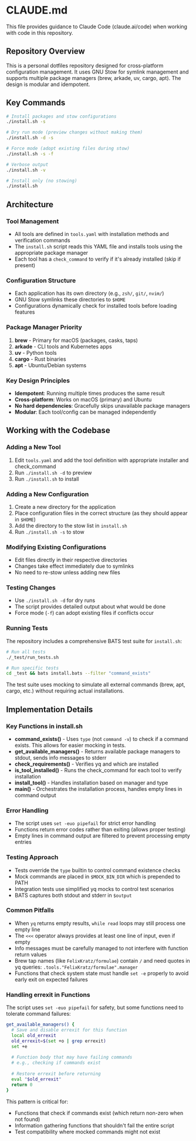 # CLAUDE.md

This file provides guidance to Claude Code (claude.ai/code) when working with code in this repository.

## Repository Overview

This is a personal dotfiles repository designed for cross-platform configuration management. It uses GNU Stow for symlink management and supports multiple package managers (brew, arkade, uv, cargo, apt). The design is modular and idempotent.

## Key Commands

```bash
# Install packages and stow configurations
./install.sh -s

# Dry run mode (preview changes without making them)
./install.sh -d -s

# Force mode (adopt existing files during stow)
./install.sh -s -f

# Verbose output
./install.sh -v

# Install only (no stowing)
./install.sh
```

## Architecture

### Tool Management

- All tools are defined in `tools.yaml` with installation methods and verification commands
- The `install.sh` script reads this YAML file and installs tools using the appropriate package manager
- Each tool has a `check_command` to verify if it's already installed (skip if present)

### Configuration Structure

- Each application has its own directory (e.g., `zsh/`, `git/`, `nvim/`)
- GNU Stow symlinks these directories to `$HOME`
- Configurations dynamically check for installed tools before loading features

### Package Manager Priority

1. **brew** - Primary for macOS (packages, casks, taps)
2. **arkade** - CLI tools and Kubernetes apps
3. **uv** - Python tools
4. **cargo** - Rust binaries
5. **apt** - Ubuntu/Debian systems

### Key Design Principles

- **Idempotent**: Running multiple times produces the same result
- **Cross-platform**: Works on macOS (primary) and Ubuntu
- **No hard dependencies**: Gracefully skips unavailable package managers
- **Modular**: Each tool/config can be managed independently

## Working with the Codebase

### Adding a New Tool

1. Edit `tools.yaml` and add the tool definition with appropriate installer and check_command
2. Run `./install.sh -d` to preview
3. Run `./install.sh` to install

### Adding a New Configuration

1. Create a new directory for the application
2. Place configuration files in the correct structure (as they should appear in `$HOME`)
3. Add the directory to the stow list in `install.sh`
4. Run `./install.sh -s` to stow

### Modifying Existing Configurations

- Edit files directly in their respective directories
- Changes take effect immediately due to symlinks
- No need to re-stow unless adding new files

### Testing Changes

- Use `./install.sh -d` for dry runs
- The script provides detailed output about what would be done
- Force mode (`-f`) can adopt existing files if conflicts occur

### Running Tests

The repository includes a comprehensive BATS test suite for `install.sh`:

```bash
# Run all tests
./_test/run_tests.sh

# Run specific tests
cd _test && bats install.bats --filter "command_exists"
```

The test suite uses mocking to simulate all external commands (brew, apt, cargo, etc.) without requiring actual installations.

## Implementation Details

### Key Functions in install.sh

- **command_exists()** - Uses `type` (not `command -v`) to check if a command exists. This allows for easier mocking in tests.
- **get_available_managers()** - Returns available package managers to stdout, sends info messages to stderr
- **check_requirements()** - Verifies yq and which are installed
- **is_tool_installed()** - Runs the check_command for each tool to verify installation
- **install_tool()** - Handles installation based on manager and type
- **main()** - Orchestrates the installation process, handles empty lines in command output

### Error Handling

- The script uses `set -euo pipefail` for strict error handling
- Functions return error codes rather than exiting (allows proper testing)
- Empty lines in command output are filtered to prevent processing empty entries

### Testing Approach

- Tests override the `type` builtin to control command existence checks
- Mock commands are placed in `$MOCK_BIN_DIR` which is prepended to PATH
- Integration tests use simplified yq mocks to control test scenarios
- BATS captures both stdout and stderr in `$output`

### Common Pitfalls

- When `yq` returns empty results, `while read` loops may still process one empty line
- The `<<<` operator always provides at least one line of input, even if empty
- Info messages must be carefully managed to not interfere with function return values
- Brew tap names (like `FelixKratz/formulae`) contain `/` and need quotes in yq queries: `.tools."FelixKratz/formulae".manager`
- Functions that check system state must handle `set -e` properly to avoid early exit on expected failures

### Handling errexit in Functions

The script uses `set -euo pipefail` for safety, but some functions need to tolerate command failures:

```bash
get_available_managers() {
  # Save and disable errexit for this function
  local old_errexit
  old_errexit=$(set +o | grep errexit)
  set +e
  
  # Function body that may have failing commands
  # e.g., checking if commands exist
  
  # Restore errexit before returning
  eval "$old_errexit"
  return 0
}
```

This pattern is critical for:
- Functions that check if commands exist (which return non-zero when not found)
- Information gathering functions that shouldn't fail the entire script
- Test compatibility where mocked commands might not exist
